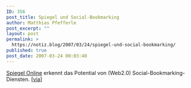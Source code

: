 ```yaml
---
ID: 356
post_title: Spiegel und Social-Bookmarking
author: Matthias Pfefferle
post_excerpt: ""
layout: post
permalink: >
  https://notiz.blog/2007/03/24/spiegel-und-social-bookmarking/
published: true
post_date: 2007-03-24 00:03:40
---
```

<!-- wp:paragraph -->
<p><a href="http://www.spiegel.de/netzwelt/web/0,1518,473169,00.html">Spiegel Online</a> erkennt das Potential von (Web2.0) Social-Bookmarking-Diensten. [<a href="http://upload-magazin.de/?p=295">via</a>]</p>
<!-- /wp:paragraph -->